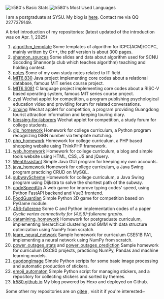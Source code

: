 ![lr580's Basic Stats](https://github-readme-stats.vercel.app/api?username=lr580&count_private=true&show_icons=true&locale=cn&include_all_commits=true&v=1) ![lr580's Most Used Languages](https://github-readme-stats.vercel.app/api/top-langs/?username=lr580&hide=css,html&layout=compact&langs_count=8&locale=cn)

I am a postgraduate at SYSU. My blog is [here](https://lr580.github.io/). Contact me via QQ 2277379149.

A brief introduction of my repositories: (latest updated of the introduction was on Apr. 1, 2025)

1. [algorithm_template](https://github.com/lr580/algorithm_template) Some templates of algorithm for ICPC(ACM)/CCPC, mainly written by C++, the pdf version is about 300 pages.
2. [shannon_sources](https://github.com/lr580/shannon_sources) Some slides and data about algorithm used for SCNU Socoding Shannon(a club which teaches algorithm) teaching and holding contest. 
3. [notes](https://github.com/lr580/notes) Some of my own study notes related to IT field.
4. [MIT6.830](https://github.com/lr580/mit6.830) Java project implementing  core codes about a relational database, famous MIT series course project.
5. [MIT6.S081](https://github.com/lr580/mit6.S081) C language project implementing core codes about a RISC-V based operating system, famous MIT series course project.
6. [zyxl](https://github.com/lr580/zyxl) Wechat applet for competition, a program publishing psychological education video and providing forum for related conversations.
7. [xinxing](https://github.com/lr580/xinxing) Wechat applet for competition, a program providing Guangdong tourist attraction information and keeping touring diary.
8. [blessing-for-laborers](https://github.com/lr580/blessing-for-laborers) Wechat applet for competition, a study forum for college students.
9. [dip_homework](https://github.com/lr580/dip_homework) Homework for college curriculum, a Python program recognizing ISBN number via template matching.
10. [php_homework](https://github.com/lr580/php_homework) Homework for college curriculum, a PHP based shopping website using ThinkPHP framework.
11. [web_homework](https://github.com/lr580/web_homework) Homework for college curriculum, a blog and simple tools website using HTML, CSS, JS and jQuery.
12. [WentAssistant](https://github.com/lr580/WentAssistant) Simple Java GUI program for keeping my own accounts.
13. [java_homework](https://github.com/lr580/java_homework) Homework for college curriculum, a Java Swing program practicing CRUD on MySQL.
14. [subwayScheme](https://github.com/lr580/subwayScheme) Homework for college curriculum, a Java Swing program using Dijkstra to solve the shortest path of the subway.
15. [codeSpeedUp](https://github.com/lr580/codeSpeedUp) A web game for improve typing codes' speed, using Python FastAPI backend and Vue3 frontend.
16. [FoodGuardian](https://github.com/lr580/FoodGuardian) Simple Python 2D game for competition based on PyGame module.
17. [456-fullerene](https://github.com/liangjunhello/456-fullerene) Some C and Python implementation codes of a paper *Cyclic vertex connectivity for (4,5,6)-fullerene graphs*.
18. [datamining_homework](https://github.com/lr580/datamining_homework) Homework for postgraduate curriculum, implementing hierarchical clustering and GMM with data structure optimization using NumPy from scratch.
19. [learn_neural_network](https://github.com/lr580/learn_neural_network) Sample homework for curriculum CSE51B PA1, implementing a neural network using NumPy from scratch.
20. [power_outages_stats](https://lr580.github.io/power_outages_stats/) and [power_outages_prediction](https://lr580.github.io/power_outages_prediction/) Sample homework for curriculum DSC80 projects, practicing NumPy, Pandas and machine learning models.
21. [guodongImage](https://github.com/lr580/guodongImage) Simple Python scripts for some basic image processing and automatic production of stickers.
22. [emoji_automaton](https://github.com/lr580/emoji_automaton) Simple Python script for managing stickers, and a repository for collecting stickers and sorted by themes.
23. [lr580.github.io](https://github.com/lr580/lr580.github.io) My blog powered by Hexo and deployed on Github.

Some other my repositories are on [gitee](https://gitee.com/lr580) , visit it if you're interested~
